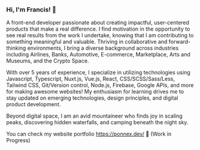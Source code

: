 ### Hi, I'm Francis! 👋

A front-end developer passionate about creating impactful, user-centered products that make a real difference. I find motivation in the opportunity to see real results from the work I undertake, knowing that I am contributing to something meaningful and valuable. Thriving in collaborative and forward-thinking environments, I bring a diverse background across industries including Airlines, Banks, Automotive, E-commerce, Marketplace, Arts and Museums, and the Crypto Space.

With over 5 years of experience, I specialize in utilizing technologies using Javascript, Typescript, Nuxt.js, Vue.js, React, CSS/SCSS/Sass/Less, Tailwind CSS, Git/Version control, Node.js, Firebase, Google APIs, and more for making awesome websites! My enthusiasm for learning drives me to stay updated on emerging technologies, design principles, and digital product development.

Beyond digital space, I am an avid mountaineer who finds joy in scaling peaks, discovering hidden waterfalls, and camping beneath the night sky.

You can check my website portfolio https://ponnex.dev/ 🚧 (Work in Progress)
